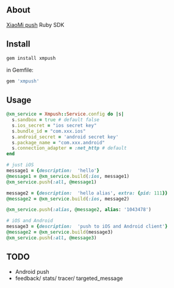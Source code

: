 ## About

[XiaoMi push](http://dev.xiaomi.com/) Ruby SDK

## Install

```ruby
gem install xmpush
```

in Gemfile:

```ruby
gem 'xmpush'
```

## Usage


```ruby
@xm_service = Xmpush::Service.config do |s|
  s.sandbox = true # default false
  s.ios_secret = "ios secret key"
  s.bundle_id = "com.xxx.ios"
  s.android_secret = 'android secret key'
  s.package_name = "com.xxx.android"
  s.connection_adapter = :net_http # default
end

# just iOS
message1 = {description:  'hello'}
@message1 = @xm_service.build(:ios, message1)
@xm_service.push(:all, @message1)

message2 = {description:  'hello alias', extra: {pid: 111}}
@message2 = @xm_service.build(:ios, message2)

@xm_service.push(:alias, @message2, alias: '1043478')

# iOS and Android
message3 = {description:  'push to iOS and Android client'}
@message2 = @xm_service.build(message3)
@xm_service.push(:all, @message3)

```

## TODO

- Android push
- feedback/ stats/ tracer/ targeted_message
